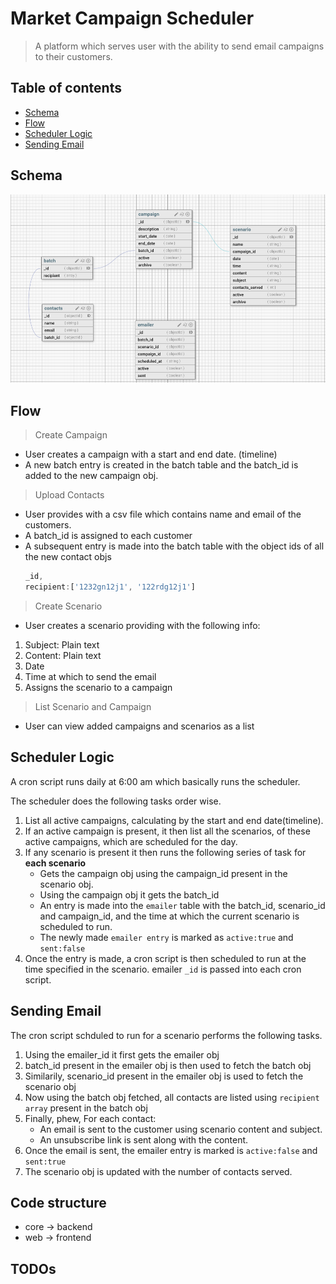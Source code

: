 # Market Campaign Scheduler
> A platform which serves user with the ability to send email campaigns to their customers.

## Table of contents
* [Schema](#schema)
* [Flow](#flow)
* [Scheduler Logic](#scheduler-logic)
* [Sending Email](#sending-email)

## Schema 
![Database Schema](./img/schema.png)

## Flow

> Create Campaign

* User creates a campaign with a start and end date. (timeline)
* A new batch entry is created in the batch table and the batch_id is added to the new campaign obj. 

> Upload Contacts

* User provides with a csv file which contains name and email of the customers. 
* A batch_id is assigned to each customer
* A subsequent entry is made into the batch table with the object ids of all the new contact objs
  ```js
  _id,
  recipient:['1232gn12j1', '122rdg12j1']

  ```
> Create Scenario

* User creates a scenario providing with the following info:
1. Subject: Plain text 
2. Content: Plain text
3. Date 
4. Time at which to send the email 
5. Assigns the scenario to a campaign

> List Scenario and Campaign

* User can view added campaigns and scenarios as a list 

## Scheduler Logic

A cron script runs daily at 6:00 am which basically runs the scheduler.

The scheduler does the following tasks order wise. 

1. List all active campaigns, calculating by the start and end date(timeline). 
2. If an active campaign is present, it then list all the scenarios, of these active campaigns, which are scheduled for the day.
3. If any scenario is present it then runs the following series of task for **each scenario**
    * Gets the campaign obj using the campaign_id present in the scenario obj.
    * Using the campaign obj it gets the batch_id
    * An entry is made into the `emailer` table with the batch_id, scenario_id and campaign_id,  and the time at which the current scenario is scheduled to run. 
    * The newly made `emailer entry` is marked as `active:true` and `sent:false`
4. Once the entry is made, a cron script is then scheduled to run at the time specified in the scenario.
   emailer `_id` is passed into each cron script.

## Sending Email

The cron script schduled to run for a scenario performs the following tasks.

1. Using the emailer_id it first gets the emailer obj
2. batch_id present in the emailer obj is then used to fetch the batch obj
3. Similarily, scenario_id present in the emailer obj is used to fetch the scenario obj
4. Now using the batch obj fetched, all contacts are listed using `recipient array` present in the batch obj
5. Finally, phew, For each contact:
   * An email is sent to the customer using scenario content and subject.
   * An unsubscribe link is sent along with the content.  
6. Once the email is sent, the emailer entry is marked is `active:false` and `sent:true`
7. The scenario obj is updated with the number of contacts served.

## Code structure

* core -> backend
* web  -> frontend

## TODOs



